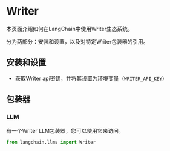 # Writer

本页面介绍如何在LangChain中使用Writer生态系统。

分为两部分：安装和设置，以及对特定Writer包装器的引用。

## 安装和设置
- 获取Writer api密钥，并将其设置为环境变量（`WRITER_API_KEY`）

## 包装器

### LLM

有一个Writer LLM包装器，您可以使用它来访问。
```python
from langchain.llms import Writer
```
